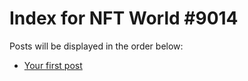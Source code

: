 # Index for NFT World #9014
Posts will be displayed in the order below:

- [Your first post](./001-first.md)


